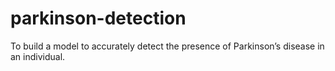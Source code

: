 # parkinson-detection
To build a model to accurately detect the presence of Parkinson’s disease in an individual.
